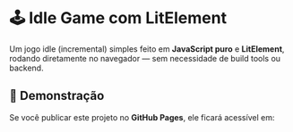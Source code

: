 # 🕹️ Idle Game com LitElement

Um jogo idle (incremental) simples feito em **JavaScript puro** e **LitElement**, rodando diretamente no navegador — sem necessidade de build tools ou backend.

## 🚀 Demonstração
Se você publicar este projeto no **GitHub Pages**, ele ficará acessível em:

